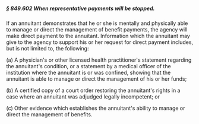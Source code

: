 ##### § 849.602 When representative payments will be stopped. #####

If an annuitant demonstrates that he or she is mentally and physically able to manage or direct the management of benefit payments, the agency will make direct payment to the annuitant. Information which the annuitant may give to the agency to support his or her request for direct payment includes, but is not limited to, the following:

(a) A physician's or other licensed health practitioner's statement regarding the annuitant's condition, or a statement by a medical officer of the institution where the annuitant is or was confined, showing that the annuitant is able to manage or direct the management of his or her funds;

(b) A certified copy of a court order restoring the annuitant's rights in a case where an annuitant was adjudged legally incompetent; or

(c) Other evidence which establishes the annuitant's ability to manage or direct the management of benefits.